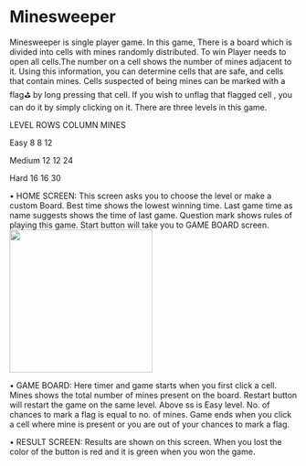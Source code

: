 # Minesweeper
Minesweeper is single player game. In this game, There is a board which is divided into cells with mines randomly distributed. To win Player needs to open all cells.The number on a cell shows the number of mines adjacent to it. Using this information, you can determine cells that are safe, and cells that contain mines. Cells suspected of being mines can be marked with a flag⛳ by long pressing that cell. If you wish to unflag that flagged cell , you can do it by simply clicking on it. There are three levels in this game.


LEVEL	 ROWS	 COLUMN	 MINES

Easy	  8	    8	     12

Medium  12	    12	   24

Hard	  16	    16	   30



•	HOME SCREEN: This screen asks you to choose the level or make a custom Board. Best time shows the lowest winning time. Last game time as name suggests shows the time of last game. Question mark shows rules of playing this game. Start button will take you to GAME BOARD screen.
<img src="https://user-images.githubusercontent.com/81226043/136812209-fe97a511-9385-4db6-a644-04cb764cb2c3.png" width="250" height="250">

•	GAME BOARD: Here timer and game starts when you first click a cell. Mines shows the total number of mines present on the board. Restart button will restart the game on the same level. Above ss is Easy level. No. of chances to mark a flag is equal to no. of mines. Game ends when you click a cell where mine is present or you are out of your chances to mark a flag.

•	RESULT SCREEN: Results are shown on this screen. When you lost the color of the button is red and it is green when you won the game.
